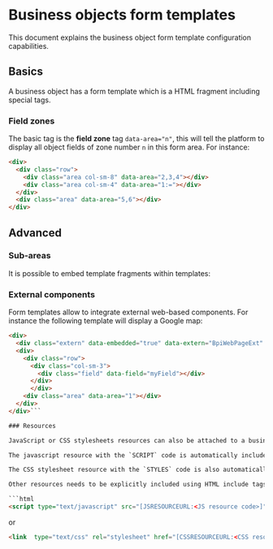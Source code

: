 Business objects form templates
===============================

This document explains the business object form template configuration capabilities.

Basics
------

A business object has a form template which is a HTML fragment including special tags.

### Field zones

The basic tag is the **field zone** tag `data-area="n"`, this will tell the platform to display all object fields of zone number `n` in this form area.
For instance:

```html
<div>
  <div class="row">  
	<div class="area col-sm-8" data-area="2,3,4"></div>  
	<div class="area col-sm-4" data-area="1:="></div>  
  </div>  
  <div class="area" data-area="5,6"></div>  
</div>  
```

<!-- 
### Panels lists

**TO BE COMPLETED**

### Actions

**TO BE COMPLETED**
-->

Advanced
--------

### Sub-areas

It is possible to embed template fragments within templates:

<!-- 
**TO BE COMPLETED**
-->


### External components

Form templates allow to integrate external web-based components. For instance the following template will display a Google map:

```html
<div>
  <div class="extern" data-embedded="true" data-extern="BpiWebPageExt" data-iframe="true" data-title="false" style="width: 100%; height: 100%;"></div>
  <div>
    <div class="row">
      <div class="col-sm-3">
        <div class="field" data-field="myField"></div>
      </div>
      </div>
    <div class="area" data-area="1"></div>
  </div>
</div>```

### Resources

JavaScript or CSS stylesheets resources can also be attached to a business object.

The javascript resource with the `SCRIPT` code is automatically included in the object form template.

The CSS stylesheet resource with the `STYLES` code is also automatically included in the object form template.

Other resources needs to be explicitly included using HTML include tags like:

```html
<script type="text/javascript" src="[JSRESOURCEURL:<JS resource code>]"></script>
```

or 

```html
<link  type="text/css" rel="stylesheet" href="[CSSRESOURCEURL:<CSS resource code>]"/>
```

